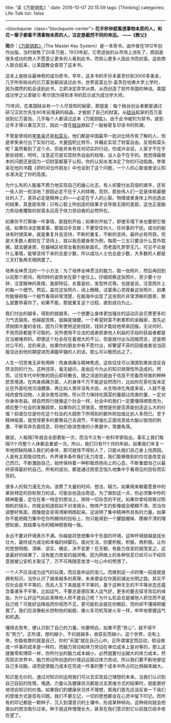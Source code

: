 title: '读《万能钥匙》'
date: 2016-10-07 20:15:59
tags: [Thinking]
categories: Life-Talk
toc: false

---

<blockquote  class="blockquote-center">
**花半秒钟就看透事物本质的人，和花一辈子都看不清事物本质的人，注定是截然不同的命运。
——《教父》**
</blockquote>

**简介：**[《万能钥匙》](http://baike.baidu.com/subview/92577/5447101.htm#viewPageContent)（The Master Key System）是一本奇书，由作者在1912年创作出版，当时销售了20多万册，1933年起，它奇迹般的从市场上消失了，原因是很多成功的商人不愿意让更多的人看到此书，而担心更多人因此书而创富。这些商人联合起来，让美国教会查禁了这本书。

这本上是硅谷最神奇的成功奇书，早年，这本书的手抄本甚至炒到3000多美金，几乎所有硅谷的亿万富翁都阅读过此书，世界首富比尔·盖茨在哈佛大学上学时，因为偶然的机会读到此书，立即决定弃学从商，从而创造了软件帝国的神话。美国成功学之父拿破仑·希尔因为得到本书的启示成为成功学大师。

70年间，在美国硅谷有一个人尽皆知的秘密，那就是：每个硅谷创业者都是通过研习汉尼尔先生80年前笔耕的结晶，才掘到了自己的财富。从[硅谷](http://baike.baidu.com/view/3243.htm)起家的百万富翁到亿万富翁，几乎每个人都读过这本《万能钥匙》。由于此书被列为禁书，直到近年才得以重见天日，因此一度在[硅谷](http://baike.baidu.com/view/3243.htm)掀起了一股秘密复印该书的热潮。

不管是曾经的[李笑来](http://baike.baidu.com/link?url=5hbBaV1Dhu2rIx4BZZq3W7q4fmoH7lYuuqNc5S9TXt_UKfQ3Q2drw-yqudkrbTBwdpWTRB8kAXnQReLUxgonya)还是[和菜头](http://baike.baidu.com/link?url=ED2Fp0iEK01IZ7kr4LtR2RLMnDWGjqO2Fjut9k7CdVe0peWPhmhRsh2fuc6oKx8jI4iJPaEM31V8BLAo6woNeyUVCJojy66c7rPSzid5qJC)，他们都是中国最早一批对比特币有了解的人，但是李笑来付出了实际行动，大量囤积比特币，并藉此实现了财富自由。反观和菜头呢？虽然看到了这个点，但是并未有任何切实的行动，你或许会说，人家才不在乎那些钱呢，呵呵，注意这可是实现财务自由的钱哦，没人会不在乎的。我觉得最根本的问题还是因为一切财富都基于认知，你的认知水准决定了你的行动指南。李笑来在他的书籍《把时间当作朋友》中也谈到了这个问题，一个人的心智或者说认知水准决定了你的高度。

为什么有的人能毫不费力地实现自己的雄心壮志，有人却要付出百倍的艰辛，还有一些人则一败涂地？原因必定不在于人的体魄，否则，那些伟人们一定是体格最健壮的人了。差异必定是精神上的——必定在于人的心智。物理或者身体上所创造出的结果，其差距有限；只有心智上所创造的结果才会导致无限的差距，这也正是脑力劳动者攫取的财富永远高于体力劳动者的必然所在。

如果你不打算做一件事情，那就别开始；如果你开始了，即便天塌下来也要把它做成。如果你决定做某事，那就动手去做；不要受任何人、任何事的干扰。成功的秘诀有时很简单，就是重复并且坚持，不断的重复，不断的坚持，最终必有所获。但是大多数人都败在了坚持上，就以我去健身房为例，每周一三五只要没什么意外耽搁，就去健身房，在器械区经常会看到些新面孔，而老面孔寥寥无几，可见不论是什么事情，能够坚持下来的总是少数，所以成功人士也总是少数，大多数的人都是三天打鱼两天晒网罢了。

培养全神贯注的一个小方法：为了培养全神贯注的能力，取一张照片，然后再回到以前那个房间，用同样的姿势坐在那个座位上。仔细观察这张照片，至少要十分钟，注意眼神的表情，面部特征，衣着装扮，发型样式等。也就是说，注意照片上的每一个细节。然后，盖住这张照片，闭上眼睛，试着用心灵观看这张照片，如果你能够把每一个细节看得非常清楚，在脑海中出现了这张照片非常清晰的图景，那么就要恭喜你了。如果不能，那就重复这个过程，直到成功为止。

我们付出的越多，得到的就越多。一个想要让身体更加强壮的运动员会花费更多的力气去锻炼，他越是苦练，就越是强健。一个希望财富不断累积的金融家，首先必须抛掷大量的金钱，因为只有使用这些钱财，钱财才能给他带来回报。无论何时，不劳而获都是不可取的，另外使用不合法的或者损害他人利益的手段的获益者都是应当被唾弃的。即便这个社会存在着很大的不公，但是就付出与回报而言，还是相对公平的，总的来说，如果你的朋友中有不愿付出，却奢望不菲的回报或者说当回报没达到他的期望进而满腹牢骚的人的话，那么可以敬而远之了。

人生一切苦难无非有两种：肉身病痛与精神焦虑。这些往往可以溯源到某些违反自然法则的行为。这种违背，毫无疑问，是由迄今为止的知识局限性所造成的。然而，过往年代中积聚的阴云即将散去，随之消逝的是由于信息不完备而导致的种种悲苦境遇。在肉身病痛方面，人的身体千万不能逆自然而行，比如你在家吃饭肯定比在外面吃地沟油健康，再比如人类并没有犬齿，从生物进化角度来说，人就不是纯肉食性动物，人是杂食性动物，所以尽力保持吃蔬菜的量超过肉类的量，一定对你身体有益。顺自然而行就像这个社会一样，社会中的我们一定要懂得顺势而为，顺应整个社会的发展趋势，如果你的工资很高，想想是你是否真能创造这么大的价值？抑或仅仅是你在这个社会的大趋势下所得到的额外附加值比别人多而已。至于精神层面，我觉得更多的要靠自己去调节，不断强化正面信息给大脑以愉悦的刺激，不断背弃负面信息，将他们收进思维的小黑屋中，常置角落。

据说，人每隔7年就会全部更新一次，而当今又有一些科学家指出，事实上我们每隔11个月整个人体都会重塑一次。所以，我们只有11个月的年龄。如果我们年复一年地把缺陷植入我们的身体，那可就怪不得别人了，只能从我们自己身上找原因。人是有主观能动性的，外界诸多条件我们无力改变，我们能够做到的仅仅是改变自己而已。不断激励自己，始终保持着一种积极昂扬向上的心态，不断重塑自己以最终获得最好的自己。所有的成功，都是通过把意念恒久地集中于看得见的目标而实现的。

很多人的努力漫无方向，浪费了大量的时间、想法、精力，如果用来朝着愿景中的某些特定的目标努力的话，可能会创造出奇迹。为了做到这一点，你必须集中你的精神能量，定位在某一特定的想法上，排除一切杂念的干扰。如果你曾经观察过照相机的镜头，你就会知道假如不对准镜头，物体产生的影像就会模糊不清，而当你调整好焦距，图像就会变得清晰明朗起来。这说明了集中精神所具有的力量。如果你不能把精力集中在你所期待的目标上，你只能得到一个朦胧暧昧、模糊不清的理想轮廓，其结果与你的精神图景相一致。

永远不要对环境表示不满。你越是将思想集中于负面的环境，这种环境就越是成长壮大，最终成为成功和幸福的绊脚石。面对生活，你要积极，积极，再积极。让你的思想明朗、清晰、坚实、确定，决不变更！在天朝，有能力改变的就改变之，这是最好的结果了，没有能力改变的就闭嘴，因为网络上的各种信息已经可以不经同意就被公安机关取证了，万不可再随意发泄一吐心中的愤懑了。

一个人不应该成为运气的玩偶，而应是命运的宠儿。而做到这一点的惟一前提就是拥有知识。当你认识了越来越多的真理，未来便会在你面前铺出光明之路。其实不仅社会是不平等的，而且人生下来就是不平等的，基于这种天生的不平等状态还蕴含着诸多不平等，比如运气，不要总是感叹某人运气好，更多的要去探寻背后的缘由，为什么好运气如此青睐他人而不是自己呢？为什么机会总是被他人抓住而不是自己呢？可能好运降临而你视而不见，更可能机会就在你眼前，而你却不懂得把握罢了。我们应该像船长控制他的船舰，像火车司机驾驶火车一样，牢牢地掌握运气和机遇。

懂得去思考，便认识到了自己的力量。你要明白，如果不愿“劳心”，就不得不去“劳力”。正所谓，想的越少，干的就越多，收获反而越小。这个世界，没有上帝，你能依靠的就是自己，你的“天国”就在自己心中。正所谓谋定而后动，假设做成一件事的成本是一样的，而脑力劳动和体力劳动在单位成本上是对等的，那么这就像零和博弈一样，你所付出的脑力成本越小，必然就要付出越大的体力成本。然而现实世界中，脑力劳动所创造的价值远远超过体力劳动，所以我们要不断地督促自己多动脑，进而促使脑力成本在完成一件事的整个成本中所占的比例越来越大。

知识是无价的，通过对知识的运用我们可以去实现自己理想的未来。当我们认识到自己目前的性情、境遇、力量以及健康状况都是过去思维方式的结果时，就能更好地领会知识的价值。如果我们的健康状况并不理想，那我们首先应该反省一下我们的思维方式是否有问题。我们不要忘记，一切的思想都会在心灵中留下印记。而所有的印记都是一颗种子，沉入到潜意识的土壤中，形成某种倾向。这种倾向就会把类似的想法吸引过来，种子就这样慢慢长大，甚至在我们意识到它以前就已经丰收在望了。
